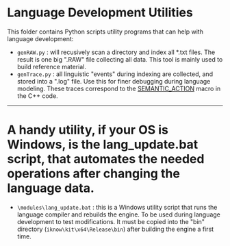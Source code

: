 # Language Development Utilities

This folder contains Python scripts utility programs that can help with language development:

- `genRAW.py` : will recusively scan a directory and index all *.txt files. The result is one big ".RAW" file collecting all data. This tool is mainly used to build reference material.
- `genTrace.py` : all linguistic "events" during indexing are collected, and stored into a ".log" file. Use this for finer debugging during language modeling. These traces correspond to the [SEMANTIC_ACTION](https://github.com/intersystems/iknow/blob/master/modules/core/src/IkIndexProcess.cpp#L37) macro in the C++ code.

---
# A handy utility, if your OS is Windows, is the lang_update.bat script, that automates the needed operations after changing the language data.

- `\modules\lang_update.bat` : this is a Windows utility script that runs the language compiler and rebuilds the engine. To be used during language development to test modifications. It must be copied into the "bin" directory (`iknow\kit\x64\Release\bin`) after building the engine a first time.
